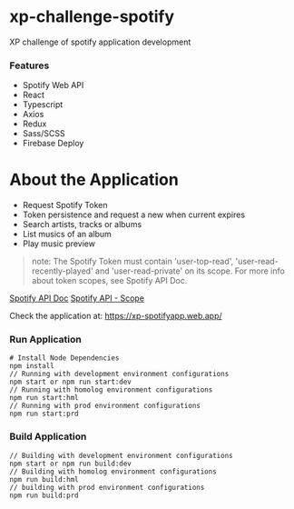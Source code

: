 # xp-challenge-spotify

XP challenge of spotify application development

### Features

- Spotify Web API
- React
- Typescript
- Axios
- Redux
- Sass/SCSS
- Firebase Deploy

# About the Application

- Request Spotify Token
- Token persistence and request a new when current expires
- Search artists, tracks or albums
- List musics of an album
- Play music preview

> note: The Spotify Token must contain 'user-top-read', 'user-read-recently-played' and 'user-read-private' on its scope. For more info about token scopes, see Spotify API Doc.

[Spotify API Doc](https://developer.spotify.com/documentation/web-api/reference/)
[Spotify API - Scope](https://developer.spotify.com/documentation/general/guides/authorization-guide/#list-of-scopes)

Check the application at: https://xp-spotifyapp.web.app/

### Run Application

```
# Install Node Dependencies
npm install
// Running with development environment configurations
npm start or npm run start:dev
// Running with homolog environment configurations
npm run start:hml
// Running with prod environment configurations
npm run start:prd
```

### Build Application

```
// Building with development environment configurations
npm start or npm run build:dev
// Building with homolog environment configurations
npm run build:hml
// building with prod environment configurations
npm run build:prd
```
